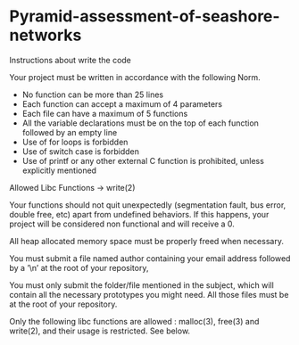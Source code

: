 # Pyramid-assessment-of-seashore-networks
Instructions about write the code

Your project must be written in accordance with the following Norm.
   - No function can be more than 25 lines
   - Each function can accept a maximum of 4 parameters
   - Each file can have a maximum of 5 functions
   - All the variable declarations must be on the top of each function followed by an empty line
   - Use of for loops is forbidden
   - Use of switch case is forbidden
   - Use of printf or any other external C function is prohibited, unless explicitly mentioned



Allowed Libc Functions -> write(2)

Your functions should not quit unexpectedly (segmentation fault, bus error, double free, etc) apart from undefined behaviors. If this happens, your project will be considered non functional and will receive a 0.

All heap allocated memory space must be properly freed when necessary.

You must submit a file named author containing your email address followed by a ’\n’ at the root of your repository,

You must only submit the folder/file mentioned in the subject, which will contain all the necessary prototypes you might need. All those files must be at the root of your repository.

Only the following libc functions are allowed : malloc(3), free(3) and write(2), and their usage is restricted. See below.
